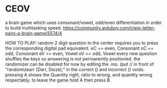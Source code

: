 # CEOV
a brain game which uses consonant/vowel, odd/even differentiation in order to build multitasking speed.
https://community.arduboy.com/t/wip-letter-pairs-a-brain-game/5574/4

HOW TO PLAY:
random 2 digit question in the center requires you to press the corresponding digital pad equivalent.
eC == even, Consonant
oC == odd, Consonant
eV == even, Vowel
oV == odd, Vowel
every new question shuffles the keys so answering is not permanently positioned.
the randomizer can be disabled for now by editing the .ino. (put // in front of “randomizearr (Darr, Dsize);” in the correct () and incorrect () voids.
pressing A shows the Quantity right, ratio to wrong, and quantity wrong respectably.
to leave the game hold A then press B.